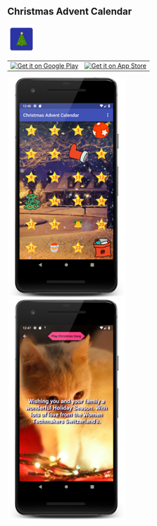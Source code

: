 ##  Christmas Advent Calendar

<img src="android/app/src/main/ic_launcher-web.png" height="64px" />

<table><tr><td>
<a href='https://play.google.com/store/apps/details?id=ch.womentechmakers.adventcalendar'><img alt='Get it on Google Play' src='https://play.google.com/intl/en_us/badges/images/generic/en_badge_web_generic.png' height='64px'/></a>
</td><td>
<a href='TODO'><img alt='Get it on App Store' src='https://linkmaker.itunes.apple.com/assets/shared/badges/en-us/appstore-lrg.svg' height='43px'/></a>
</td></tr></table>

<img src="main_screen_framed.png" height="500px" /><img src="advent_screen_framed.png" height="500px" />
